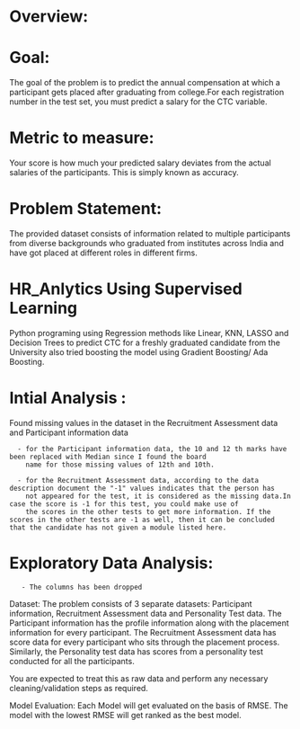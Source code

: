 # Overview:

# Goal: 

The goal of the problem is to predict the annual compensation at which a participant gets placed after graduating 
from college.For each registration number in the test set,  you must predict a salary for the CTC variable.

# Metric to measure:

Your score is how much your predicted salary deviates from the actual salaries of the participants. This is simply known as accuracy.

# Problem Statement:

The provided dataset consists of information related to multiple participants from diverse backgrounds who graduated from institutes 
across India and have got placed at different roles in different firms.

# HR_Anlytics Using Supervised Learning

Python programing using Regression methods like Linear, KNN, LASSO and Decision Trees to predict CTC for a freshly graduated candidate 
from the University also tried boosting the model using Gradient Boosting/ Ada Boosting.

# Intial Analysis : 

Found missing values in the dataset in the Recruitment Assessment data and Participant information data 

      - for the Participant information data, the 10 and 12 th marks have been replaced with Median since I found the board 
        name for those missing values of 12th and 10th.
        
      - for the Recruitment Assessment data, according to the data description document the "-1" values indicates that the person has
        not appeared for the test, it is considered as the missing data.In case the score is -1 for this test, you could make use of 
        the scores in the other tests to get more information. If the scores in the other tests are -1 as well, then it can be concluded         that the candidate has not given a module listed here.
        
# Exploratory Data Analysis:
       - The columns has been dropped 
    

Dataset:
The problem consists of 3 separate datasets: Participant information, Recruitment Assessment data and Personality Test data. 
The Participant information has the profile information along with the placement information for every participant. 
The Recruitment Assessment data has score data for every participant who sits through the placement process. 
Similarly, the Personality test data has scores from a personality test conducted for all the participants.

You are expected to treat this as raw data and perform any necessary cleaning/validation steps as required.

Model Evaluation:
Each Model will get evaluated on the basis of RMSE. The model with the lowest RMSE will get ranked as the best model.  
